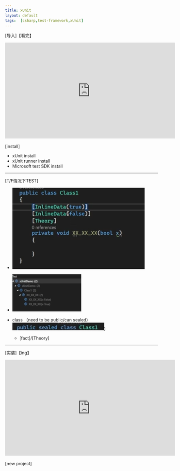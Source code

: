 ```yaml
---
title: xUnit
layout: default
tags:  [csharp,test-framework,xUnit]
---
```


[导入]【看完】
<iframe width="560" height="315" src="https://www.youtube.com/embed/rohq-Wqj0yI?si=HLwL8HEXm9XUeDM2" title="YouTube video player" frameborder="0" allow="accelerometer; autoplay; clipboard-write; encrypted-media; gyroscope; picture-in-picture; web-share" referrerpolicy="strict-origin-when-cross-origin" allowfullscreen></iframe>

[install]
- xUnit install
- xUnit runner install
- Microsoft test SDK install
- ---  

[T/F情况下TEST]  
- ![alt text](/images/xUnit01.png)  
- ![alt text](/images/xUnit02.png)


- class （need to be public/can sealed）![alt text](/images/xUnit03.png))
  - [fact]/[Theory]


---

[实装]【ing】
<iframe width="560" height="315" src="https://www.youtube.com/embed/aumcaBkprsA?si=CiHr2YwHc-PxnLNV" title="YouTube video player" frameborder="0" allow="accelerometer; autoplay; clipboard-write; encrypted-media; gyroscope; picture-in-picture; web-share" referrerpolicy="strict-origin-when-cross-origin" allowfullscreen></iframe>

[new project]
